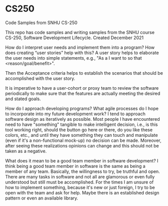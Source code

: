 # CS250
Code Samples from SNHU CS-250

This repo has code samples and writing samples from the SNHU course CS-250, Software Development Lifecycle.
Created December 2021


How do I interpret user needs and implement them into a program? How does creating “user stories” help with this?
  A user story helps to elaborate the user needs into simple statements, e.g., "As a <role> I want to <task> so that <reason/goal/benefit>".
  
  Then the Acceptance criteria helps to establish the scenarios that should be accomplished with the user story.
  
  It is imperative to have a user-cohort or proxy team to review the software periodically to make sure that the features are actually meeting the desired and stated goals.
  

How do I approach developing programs? What agile processes do I hope to incorporate into my future development work?
  I tend to approach software design as iteratively as possible. Most people I have encountered need to have "something" tangible to make 
  intelligent decision, i.e., is this tool working right, should the button go here or there, do you like these colors, etc., and until they
  have something they can touch and manipulate (even if it's a non-functional mock-up) no decision can be made. Moreover, after seeing these realizations 
  opinions can change and this should not be taken as a negative.
  
  
What does it mean to be a good team member in software development?
  I think being a good team member in software is the same as being a member of any team. Basically, the willingness to try, be truthful and open.
  There are many tasks in software and not all are glamorous or even fully understood but still must be accomplished. For the times I am unsure of how to implement
  something, because it's new or just foreign, I try to be open with the team and ask for help. Maybe there is an established design pattern or even an available
   library.
